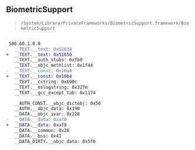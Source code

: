 ## BiometricSupport

> `/System/Library/PrivateFrameworks/BiometricSupport.framework/BiometricSupport`

```diff

 506.60.1.0.0
-  __TEXT.__text: 0x51634
+  __TEXT.__text: 0x51650
   __TEXT.__auth_stubs: 0xfb0
   __TEXT.__objc_methlist: 0x1f44
-  __TEXT.__const: 0x10a4
+  __TEXT.__const: 0x10b4
   __TEXT.__cstring: 0x690c
   __TEXT.__oslogstring: 0x327e
   __TEXT.__gcc_except_tab: 0x1174

   __AUTH_CONST.__objc_dictobj: 0x50
   __AUTH.__objc_data: 0x190
   __DATA.__objc_ivar: 0x228
-  __DATA.__data: 0xaf0
+  __DATA.__data: 0xaf8
   __DATA.__common: 0x28
   __DATA.__bss: 0x41
   __DATA_DIRTY.__objc_data: 0x5f0

```
